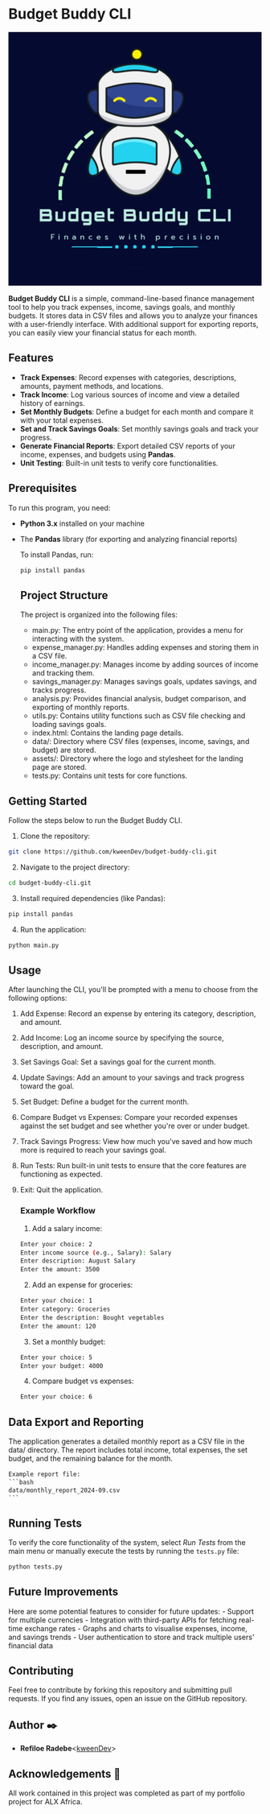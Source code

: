 # Budget Buddy CLI

<p align="center"><img src="assets/logo.png" alt="Budget Buddy CLI logo"></p>

**Budget Buddy CLI** is a simple, command-line-based finance management tool to help you track expenses, income, savings goals, and monthly budgets. It stores data in CSV files and allows you to analyze your finances with a user-friendly interface. With additional support for exporting reports, you can easily view your financial status for each month.

## Features

- **Track Expenses**: Record expenses with categories, descriptions, amounts, payment methods, and locations.
- **Track Income**: Log various sources of income and view a detailed history of earnings.
- **Set Monthly Budgets**: Define a budget for each month and compare it with your total expenses.
- **Set and Track Savings Goals**: Set monthly savings goals and track your progress.
- **Generate Financial Reports**: Export detailed CSV reports of your income, expenses, and budgets using **Pandas**.
- **Unit Testing**: Built-in unit tests to verify core functionalities.

## Prerequisites

To run this program, you need:

- **Python 3.x** installed on your machine
- The **Pandas** library (for exporting and analyzing financial reports)

  To install Pandas, run:

  ```bash
  pip install pandas
  ```

  ## Project Structure

  The project is organized into the following files:

  - main.py: The entry point of the application, provides a menu for interacting with the system.
  - expense_manager.py: Handles adding expenses and storing them in a CSV file.
  - income_manager.py: Manages income by adding sources of income and tracking them.
  - savings_manager.py: Manages savings goals, updates savings, and tracks progress.
  - analysis.py: Provides financial analysis, budget comparison, and exporting of monthly reports.
  - utils.py: Contains utility functions such as CSV file checking and loading savings goals.
  - index.html: Contains the landing page details.
  - data/: Directory where CSV files (expenses, income, savings, and budget) are stored.
  - assets/: Directory where the logo and stylesheet for the landing page are stored.
  - tests.py: Contains unit tests for core functions.

## Getting Started

Follow the steps below to run the Budget Buddy CLI.

1. Clone the repository:

```bash
git clone https://github.com/kweenDev/budget-buddy-cli.git
```

2. Navigate to the project directory:

```bash
cd budget-buddy-cli.git
```

3. Install required dependencies (like Pandas):

```bash
pip install pandas
```

4. Run the application:

```bash
python main.py
```

## Usage

After launching the CLI, you'll be prompted with a menu to choose from the following options:

1. Add Expense: Record an expense by entering its category, description, and amount.
2. Add Income: Log an income source by specifying the source, description, and amount.
3. Set Savings Goal: Set a savings goal for the current month.
4. Update Savings: Add an amount to your savings and track progress toward the goal.
5. Set Budget: Define a budget for the current month.
6. Compare Budget vs Expenses: Compare your recorded expenses against the set budget and see whether you're over or under budget.
7. Track Savings Progress: View how much you've saved and how much more is required to reach your savings goal.
8. Run Tests: Run built-in unit tests to ensure that the core features are functioning as expected.
9. Exit: Quit the application.

   ### Example Workflow

   1. Add a salary income:

   ```bash
   Enter your choice: 2
   Enter income source (e.g., Salary): Salary
   Enter description: August Salary
   Enter the amount: 3500
   ```

   2. Add an expense for groceries:

   ```bash
   Enter your choice: 1
   Enter category: Groceries
   Enter the description: Bought vegetables
   Enter the amount: 120
   ```

   3. Set a monthly budget:

   ```bash
   Enter your choice: 5
   Enter your budget: 4000
   ```

   4. Compare budget vs expenses:

   ```bash
   Enter your choice: 6
   ```

## Data Export and Reporting

The application generates a detailed monthly report as a CSV file in the data/ directory. The report includes total income, total expenses, the set budget, and the remaining balance for the month.

    Example report file:
    ```bash
    data/monthly_report_2024-09.csv
    ```

## Running Tests

To verify the core functionality of the system, select _Run Tests_ from the main menu or manually execute the tests by running the `tests.py` file:

```bash
python tests.py
```

## Future Improvements

Here are some potential features to consider for future updates: - Support for multiple currencies - Integration with third-party APIs for fetching real-time exchange rates - Graphs and charts to visualise expenses, income, and savings trends - User authentication to store and track multiple users' financial data

## Contributing

Feel free to contribute by forking this repository and submitting pull requests. If you find any issues, open an issue on the GitHub repository.

## Author :black_nib:

- **Refiloe Radebe**<[kweenDev](https://github.com/kweenDev)>

## Acknowledgements :pray:

All work contained in this project was completed as part of my portfolio project for ALX Africa.
